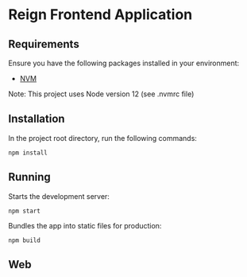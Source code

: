 # Reign Frontend Application

## Requirements

Ensure you have the following packages installed in your environment:

- [NVM](https://github.com/nvm-sh/nvm)

Note: This project uses Node version 12 (see .nvmrc file)

## Installation

In the project root directory, run the following commands:

```
npm install
```

## Running

Starts the development server:

```
npm start
```

Bundles the app into static files for production:

```
npm build
```

## Web

